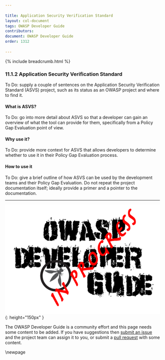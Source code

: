```yaml
---

title: Application Security Verification Standard
layout: col-document
tags: OWASP Developer Guide
contributors:
document: OWASP Developer Guide
order: 1312

---
```


{% include breadcrumb.html %}

### 11.1.2 Application Security Verification Standard

To Do: supply a couple of sentences on the Application Security Verification Standard (ASVS) project,
such as its status as an OWASP project and where to find it.

#### What is ASVS?

To Do: go into more detail about ASVS so that a developer can gain an overview of what the tool can provide for them,
specifically from a Policy Gap Evaluation point of view.

#### Why use it?

To Do: provide more context for ASVS that allows developers
to determine whether to use it in their Policy Gap Evaluation process.

#### How to use it

To Do: give a brief outline of how ASVS can be used by the development teams and their Policy Gap Evaluation.
Do not repeat the project documentation itself; ideally provide a primer and a pointer to the documentation.

----

![Developer Guide](../../assets/images/dg_wip.png "OWASP Developer Guide"){: height="150px" }

The OWASP Developer Guide is a community effort and this page needs some content to be added.
If you have suggestions then [submit an issue][issue130102] and the project team can assign it to you,
or submit a [pull request][pr] with some content.

[issue130102]: https://github.com/OWASP/www-project-developer-guide/issues/new?labels=enhancement&template=request.md&title=Update:%2013-policy-gap-evaluation/01-guides/02-asvs
[pr]: https://github.com/OWASP/www-project-developer-guide/pulls

\newpage
